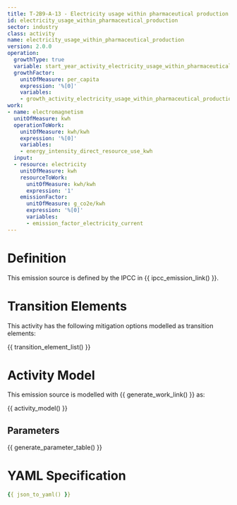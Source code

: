 ```yaml
---
title: T-2B9-A-13 - Electricity usage within pharmaceutical production
id: electricity_usage_within_pharmaceutical_production
sector: industry
class: activity
name: electricity_usage_within_pharmaceutical_production
version: 2.0.0
operation:
  growthType: true
  variable: start_year_activity_electricity_usage_within_pharmaceutical_production
  growthFactor:
    unitOfMeasure: per_capita
    expression: '%[0]'
    variables:
    - growth_activity_electricity_usage_within_pharmaceutical_production
work:
- name: electromagnetism
  unitOfMeasure: kwh
  operationToWork:
    unitOfMeasure: kwh/kwh
    expression: '%[0]'
    variables:
    - energy_intensity_direct_resource_use_kwh
  input:
  - resource: electricity
    unitOfMeasure: kwh
    resourceToWork:
      unitOfMeasure: kwh/kwh
      expression: '1'
    emissionFactor:
      unitOfMeasure: g_co2e/kwh
      expression: '%[0]'
      variables:
      - emission_factor_electricity_current
---
```



# Definition
This emission source is defined by the IPCC in {{ ipcc_emission_link() }}.

# Transition Elements

This activity has the following mitigation options modelled as transition elements:

{{ transition_element_list() }}

# Activity Model
This emission source is modelled with {{ generate_work_link() }} as:

{{ activity_model() }}

## Parameters

{{ generate_parameter_table() }}

# YAML Specification

```yaml
{{ json_to_yaml() }}
```

